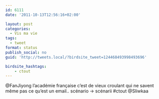 ```yaml
---
id: 6111
date: '2011-10-13T12:56:16+02:00'

layout: post
categories:
  - Vis ma vie
tags:
  - tweet
format: status
publish_social: no
guid: 'http://tweets.local/?birdsite_tweet=124468493998493696'

birdsite_hashtags:
    - ctout
---
```


@FanJiyong l’académie française c’est de vieux croulant qui ne savent même pas ce qu’est un email.. scénario -&gt; scénarii #ctout @Sliwkaa